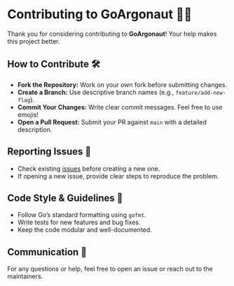 # Contributing to GoArgonaut 🤝🏹  

Thank you for considering contributing to **GoArgonaut**! Your help makes this project better.  

## How to Contribute 🛠️

- **Fork the Repository:** Work on your own fork before submitting changes.
- **Create a Branch:** Use descriptive branch names (e.g., `feature/add-new-flag`).  
- **Commit Your Changes:** Write clear commit messages. Feel free to use emojis!  
- **Open a Pull Request:** Submit your PR against `main` with a detailed description.  

## Reporting Issues 🐛

- Check existing [issues](https://github.com/cryptrunner49/goargonaut/issues) before creating a new one.
- If opening a new issue, provide clear steps to reproduce the problem.  

## Code Style & Guidelines 🎨

- Follow Go’s standard formatting using `gofmt`.
- Write tests for new features and bug fixes.  
- Keep the code modular and well-documented.  

## Communication 💬

For any questions or help, feel free to open an issue or reach out to the maintainers.
